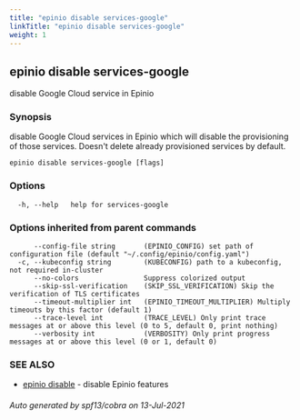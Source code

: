 ```yaml
---
title: "epinio disable services-google"
linkTitle: "epinio disable services-google"
weight: 1
---
```

## epinio disable services-google

disable Google Cloud service in Epinio

### Synopsis

disable Google Cloud services in Epinio which will disable the provisioning of those services. Doesn't delete already provisioned services by default.

```
epinio disable services-google [flags]
```

### Options

```
  -h, --help   help for services-google
```

### Options inherited from parent commands

```
      --config-file string       (EPINIO_CONFIG) set path of configuration file (default "~/.config/epinio/config.yaml")
  -c, --kubeconfig string        (KUBECONFIG) path to a kubeconfig, not required in-cluster
      --no-colors                Suppress colorized output
      --skip-ssl-verification    (SKIP_SSL_VERIFICATION) Skip the verification of TLS certificates
      --timeout-multiplier int   (EPINIO_TIMEOUT_MULTIPLIER) Multiply timeouts by this factor (default 1)
      --trace-level int          (TRACE_LEVEL) Only print trace messages at or above this level (0 to 5, default 0, print nothing)
      --verbosity int            (VERBOSITY) Only print progress messages at or above this level (0 or 1, default 0)
```

### SEE ALSO

* [epinio disable](../epinio_disable)	 - disable Epinio features

###### Auto generated by spf13/cobra on 13-Jul-2021

